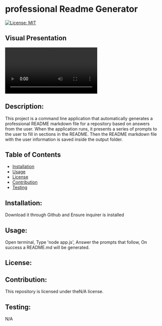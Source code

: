 # professional Readme Generator

[![License: MIT](https://img.shields.io/github/license/tiffany-brand/professional-README-generator?style=plastic)](https://opensource.org/license/mit/)
  ## Visual Presentation
  ![Professional Readme Generator Demo](./demo/screen-record.webm)

 ## Description:

  This project is a command line application that automatically generates a professional README markdown file for a repository based on answers from the user. When the application runs, it presents a series of prompts to the user to fill in sections in the README. Then the README markdown file with the user information is saved inside the output folder.


 ## Table of Contents 
  
  - [Installation](#installation)
  - [Usage](#usage)
  - [License](#licensing)
  - [Contribution](#contribution)
  - [Testing](#testing)


  ## Installation:
  Download it through Github and Ensure inquirer is installed

  ## Usage:
  Open terminal, Type 'node app.js', Answer the prompts that follow, On success a README.md will be generated.

  ## License:
  

  ## Contribution:
  This repository is licensed under theN/A license.

  ## Testing:
  N/A
